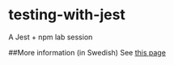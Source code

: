 # testing-with-jest
A Jest + npm lab session

##More information (in Swedish)
See [this page](https://mah-dv.github.io/courses/da344a-da355a/exercises/ex11/.html)
